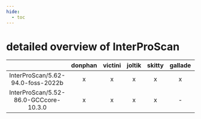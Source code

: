 ```yaml
---
hide:
  - toc
---
```


detailed overview of InterProScan
=================================

| |donphan|victini|joltik|skitty|gallade|accelgor|swalot|doduo|
| :---: | :---: | :---: | :---: | :---: | :---: | :---: | :---: | :---: |
|InterProScan/5.62-94.0-foss-2022b|x|x|x|x|x|x|x|x|
|InterProScan/5.52-86.0-GCCcore-10.3.0|x|x|x|x|-|-|x|x|
